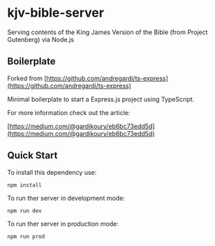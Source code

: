 # kjv-bible-server
Serving contents of the King James Version of the Bible (from Project Gutenberg) via Node.js

## Boilerplate
Forked from [https://github.com/andregardi/ts-express](https://github.com/andregardi/ts-express)

Minimal boilerplate to start a Express.js project using TypeScript.

For more information check out the article:

[https://medium.com/@gardikoury/eb6bc73edd5d](https://medium.com/@gardikoury/eb6bc73edd5d)

## Quick Start
To install this dependency use:

```
npm install
```
To run ther server in development mode:
```
npm run dev
```
To run ther server in production mode:
```
npm run prod
```
